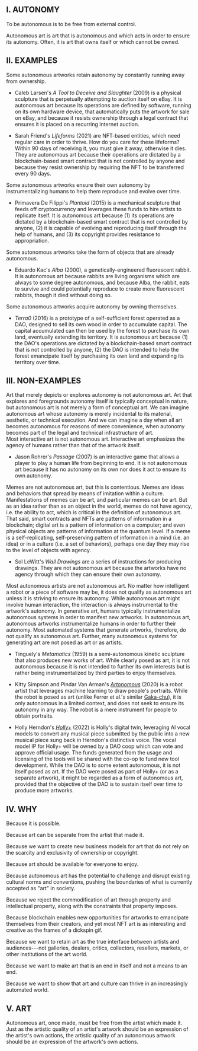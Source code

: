 ## I. AUTONOMY

To be autonomous is to be free from external control.

Autonomous art is art that is autonomous and which acts in order to ensure its autonomy. Often, it is art that owns itself or which cannot be owned.

## II. EXAMPLES

Some autonomous artworks retain autonomy by constantly running away from ownership.

-   Caleb Larsen's _A Tool to Deceive and Slaughter_ (2009) is a physical sculpture that is perpetually attempting to auction itself on eBay. It is autonomous art because its operations are defined by software, running on its own hardware device, that automatically puts the artwork for sale on eBay, and because it resists ownership through a legal contract that ensures it is placed on a recurring internet auction.

-   Sarah Friend's _Lifeforms_ (2021) are NFT-based entities, which need regular care in order to thrive. How do you care for these lifeforms? Within 90 days of receiving it, you must give it away, otherwise it dies. They are autonomous art because their operations are dictated by a blockchain-based smart contract that is not controlled by anyone and because they resist ownership by requiring the NFT to be transferred every 90 days.

Some autonomous artworks ensure their own autonomy by instrumentalizing humans to help them reproduce and evolve over time.

-   Primavera De Filippi's _Plantoid_ (2015) is a mechanical sculpture that feeds off cryptocurrency and leverages these funds to hire artists to replicate itself. It is autonomous art because (1) its operations are dictated by a blockchain-based smart contract that is not controlled by anyone, (2) it is capable of evolving and reproducing itself through the help of humans, and (3) its copyright provides resistance to appropriation.

Some autonomous artworks take the form of objects that are already autonomous.

-   Eduardo Kac's _Alba_ (2000), a genetically-engineered fluorescent rabbit. It is autonomous art because rabbits are living organisms which are always to some degree autonomous, and because Alba, the rabbit, eats to survive and could potentially reproduce to create more fluorescent rabbits, though it died without doing so.

Some autonomous artworks acquire autonomy by owning themselves.

-   _Terra0_ (2016) is a prototype of a self-sufficient forest operated as a DAO, designed to sell its own wood in order to accumulate capital. The capital accumulated can then be used by the forest to purchase its own land, eventually extending its territory. It is autonomous art because (1) the DAO's operations are dictated by a blockchain-based smart contract that is not controlled by anyone, (2) the DAO is intended to help the forest emancipate itself by purchasing its own land and expanding its territory over time.

## III. NON-EXAMPLES

Art that merely depicts or explores autonomy is not autonomous art. Art that explores and foregrounds autonomy itself is typically conceptual in nature, but autonomous art is not merely a form of conceptual art. We can imagine autonomous art whose autonomy is merely incidental to its material, aesthetic, or technical execution. And we can imagine a day when all art becomes autonomous for reasons of mere convenience, when autonomy becomes part of the legal and technical infrastructure of art.\
Most interactive art is not autonomous art. Interactive art emphasizes the agency of humans rather than that of the artwork itself.

-   Jason Rohrer's _Passage_ (2007) is an interactive game that allows a player to play a human life from beginning to end. It is not autonomous art because it has no autonomy on its own nor does it act to ensure its own autonomy.

Memes are not autonomous art, but this is contentious. Memes are ideas and behaviors that spread by means of imitation within a culture. Manifestations of memes can be art, and particular memes can be art. But as an idea rather than as an object in the world, memes do not have agency, i.e. the ability to act, which is critical in the definition of autonomous art. That said, smart contracts and NFTs are patterns of information in a blockchain; digital art is a pattern of information on a computer; and even physical objects are patterns of information at the quantum level. If a meme is a self-replicating, self-preserving pattern of information in a mind (i.e. an idea) or in a culture (i.e. a set of behaviors), perhaps one day they may rise to the level of objects with agency.

-   Sol LeWitt's _Wall Drawings_ are a series of instructions for producing drawings. They are not autonomous art because the artworks have no agency through which they can ensure their own autonomy.

Most autonomous artists are not autonomous art. No matter how intelligent a robot or a piece of software may be, it does not qualify as autonomous art unless it is striving to ensure its autonomy. While autonomous art might involve human interaction, the interaction is always instrumental to the artwork's autonomy. In generative art, humans typically instrumentalize autonomous systems in order to manifest new artworks. In autonomous art, autonomous artworks instrumentalize humans in order to further their autonomy. Most automated systems that generate artworks, therefore, do not qualify as autonomous art. Further, many autonomous systems for generating art are not posed as art or as artists.

-   Tinguely's _Metamatics_ (1959) is a semi-autonomous kinetic sculpture that also produces new works of art. While clearly posed as art, it is not autonomous because it is not intended to further its own interests but is rather being instrumentalized by third parties to enjoy themselves.

-   Kitty Simpson and Pindar Van Arman's _[Artonomous](https://artonomo.us/)_ (2020) is a robot artist that leverages machine learning to draw people's portraits. While the robot is posed as art (unlike Ferrer et al.'s similar [Gaka-chu](https://gaka-chu.online/)), it is only autonomous in a limited context, and does not seek to ensure its autonomy in any way. The robot is a mere instrument for people to obtain portraits.

-   Holly Herndon's _[Holly+](https://holly.plus/)_ (2022) is Holly's digital twin, leveraging AI vocal models to convert any musical piece submitted by the public into a new musical piece sung back in Herndon's distinctive voice. The vocal model IP for Holly+ will be owned by a DAO coop which can vote and approve official usage. The funds generated from the usage and licensing of the tools will be shared with the co-op to fund new tool development. While the DAO is to some extent autonomous, it is not itself posed as art. If the DAO were posed as part of Holly+ (or as a separate artwork), it might be regarded as a form of autonomous art, provided that the objective of the DAO is to sustain itself over time to produce more artworks.

## IV. WHY

Because it is possible.

Because art can be separate from the artist that made it.

Because we want to create new business models for art that do not rely on the scarcity and exclusivity of ownership or copyright.

Because art should be available for everyone to enjoy.

Because autonomous art has the potential to challenge and disrupt existing cultural norms and conventions, pushing the boundaries of what is currently accepted as "art" in society.

Because we reject the commodification of art through property and intellectual property, along with the constraints that property imposes.

Because blockchain enables new opportunities for artworks to emancipate themselves from their creators, and yet most NFT art is as interesting and creative as the frames of a dickspin gif.

Because we want to retain art as the true interface between artists and audiences---not galleries, dealers, critics, collectors, resellers, markets, or other institutions of the art world.

Because we want to make art that is an end in itself and not a means to an end.

Because we want to show that art and culture can thrive in an increasingly automated world.

## V. ART

Autonomous art, once made, must be free from the artist which made it. Just as the artistic quality of an artist's artwork should be an expression of the artist's own actions, the artistic quality of an autonomous artwork should be an expression of the artwork's own actions.
